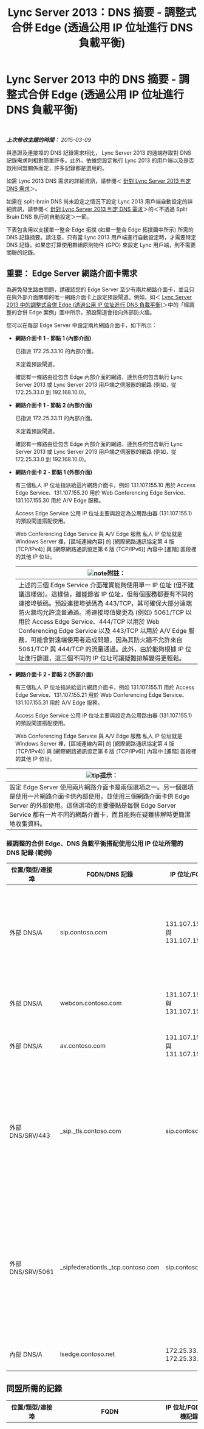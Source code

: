 ﻿---
title: Lync Server 2013：DNS 摘要 - 調整式合併 Edge (透過公用 IP 位址進行 DNS 負載平衡)
TOCTitle: DNS 摘要 - 調整式合併 Edge (透過公用 IP 位址進行 DNS 負載平衡)
ms:assetid: dc8f096a-a0a4-4f71-8930-88ff8fc089d9
ms:mtpsurl: https://technet.microsoft.com/zh-tw/library/JJ205319(v=OCS.15)
ms:contentKeyID: 49292530
ms.date: 08/10/2015
mtps_version: v=OCS.15
ms.translationtype: HT
---

# Lync Server 2013 中的 DNS 摘要 - 調整式合併 Edge (透過公用 IP 位址進行 DNS 負載平衡)

 

_**上次修改主題的時間：** 2015-03-09_

與憑證及連接埠的 DNS 記錄需求相比， Lync Server 2013 的遠端存取對 DNS 記錄需求則相對簡單許多。此外，依據您設定執行 Lync 2013 的用戶端以及是否啟用同盟關係而定，許多記錄都是選用的。

如需 Lync 2013 DNS 需求的詳細資訊，請參閱＜ [針對 Lync Server 2013 判定 DNS 需求](lync-server-2013-determine-dns-requirements.md)＞。

如需在 split-brain DNS 尚未設定之情況下設定 Lync 2013 用戶端自動設定的詳細資訊，請參閱＜ [針對 Lync Server 2013 判定 DNS 需求](lync-server-2013-determine-dns-requirements.md)＞的＜不透過 Split Brain DNS 執行的自動設定＞一節。

下表包含用以支援單一整合 Edge 拓撲 (如單一整合 Edge 拓撲圖中所示) 所需的 DNS 記錄摘要。請注意，只有當 Lync 2013 用戶端進行自動設定時，才需要特定 DNS 記錄。如果您打算使用群組原則物件 (GPO) 來設定 Lync 用戶端，則不需要關聯的記錄。

## 重要： Edge Server 網路介面卡需求

為避免發生路由問題，請確認您的 Edge Server 至少有兩片網路介面卡，並且只在與外部介面關聯的唯一網路介面卡上設定預設閘道。例如，如＜ [Lync Server 2013 中的調整式合併 Edge (透過公用 IP 位址進行 DNS 負載平衡)](lync-server-2013-scaled-consolidated-edge-dns-load-balancing-with-public-ip-addresses.md)＞中的「經調整的合併 Edge 案例」圖中所示，預設閘道會指向外部防火牆。

您可以在每部 Edge Server 中設定兩片網路介面卡，如下所示：

  - **網路介面卡 1 - 節點 1 (內部介面)**
    
    已指派 172.25.33.10 的內部介面。
    
    未定義預設閘道。
    
    確認有一條路由從包含 Edge 內部介面的網路，連到任何包含執行 Lync Server 2013 或 Lync Server 2013 用戶端之伺服器的網路 (例如，從 172.25.33.0 到 192.168.10.0)。

  - **網路介面卡 1 - 節點 2 (內部介面)**
    
    已指派 172.25.33.11 的內部介面。
    
    未定義預設閘道。
    
    確認有一條路由從包含 Edge 內部介面的網路，連到任何包含執行 Lync Server 2013 或 Lync Server 2013 用戶端之伺服器的網路 (例如，從 172.25.33.0 到 192.168.10.0)。

  - **網路介面卡 2 - 節點 1 (外部介面)**
    
    有三個私人 IP 位址指派給這片網路介面卡，例如 131.107.155.10 用於 Access Edge Service、131.107.155.20 用於 Web Conferencing Edge Service、131.107.155.30 用於 A/V Edge 服務。
    
    Access Edge Service 公用 IP 位址主要與設定為公用路由器 (131.107.155.1) 的預設閘道搭配使用。
    
    Web Conferencing Edge Service 與 A/V Edge 服務 私人 IP 位址就是 Windows Server 裡，\[區域連線內容\] 的 \[網際網路通訊協定第 4 版 (TCP/IPv4)\] 與 \[網際網路通訊協定第 6 版 (TCP/IPv6)\] 內容中 \[進階\] 區段裡的其他 IP 位址。
    
    <table>
    <thead>
    <tr class="header">
    <th><img src="images/Gg398811.note(OCS.15).gif" title="note" alt="note" />附註：</th>
    </tr>
    </thead>
    <tbody>
    <tr class="odd">
    <td>上述的三個 Edge Service 介面確實能夠使用單一 IP 位址 (但不建議這樣做)。這樣做，雖能節省 IP 位址，但每個服務都要有不同的連接埠號碼。預設連接埠號碼為 443/TCP，其可確保大部分遠端防火牆均允許流量通過。將連接埠值變更為 (例如) 5061/TCP 以用於 Access Edge Service、444/TCP 以用於 Web Conferencing Edge Service 以及 443/TCP 以用於 A/V Edge 服務，可能會對遠端使用者造成問題，因為其防火牆不允許來自 5061/TCP 與 444/TCP 的流量通過。此外，由於能夠根據 IP 位址進行篩選，這三個不同的 IP 位址可讓疑難排解變得更輕鬆。</td>
    </tr>
    </tbody>
    </table>


  - **網路介面卡 2 - 節點 2 (外部介面)**
    
    有三個私人 IP 位址指派給這片網路介面卡，例如 131.107.155.11 用於 Access Edge Service、131.107.155.21 用於 Web Conferencing Edge Service、131.107.155.31 用於 A/V Edge 服務。
    
    Access Edge Service 公用 IP 位址主要與設定為公用路由器 (131.107.155.1) 的預設閘道搭配使用。
    
    Web Conferencing Edge Service 與 A/V Edge 服務 私人 IP 位址就是 Windows Server 裡，\[區域連線內容\] 的 \[網際網路通訊協定第 4 版 (TCP/IPv4)\] 與 \[網際網路通訊協定第 6 版 (TCP/IPv6)\] 內容中 \[進階\] 區段裡的其他 IP 位址。

<table>
<thead>
<tr class="header">
<th><img src="images/JJ205025.tip(OCS.15).gif" title="tip" alt="tip" />提示：</th>
</tr>
</thead>
<tbody>
<tr class="odd">
<td>設定 Edge Server 使用兩片網路介面卡是兩個選項之一。另一個選項是使用一片網路介面卡供內部使用，並使用三個網路介面卡供 Edge Server 的外部使用。這個選項的主要優點是每個 Edge Server Service 都有一片不同的網路介面卡，而且能夠在疑難排解時更簡潔地收集資料。</td>
</tr>
</tbody>
</table>


### 經調整的合併 Edge、DNS 負載平衡搭配使用公用 IP 位址所需的 DNS 記錄 (範例)

<table>
<colgroup>
<col style="width: 25%" />
<col style="width: 25%" />
<col style="width: 25%" />
<col style="width: 25%" />
</colgroup>
<thead>
<tr class="header">
<th>位置/類型/連接埠</th>
<th>FQDN/DNS 記錄</th>
<th>IP 位址/FQDN</th>
<th>對應至/註解</th>
</tr>
</thead>
<tbody>
<tr class="odd">
<td><p>外部 DNS/A</p></td>
<td><p>sip.contoso.com</p></td>
<td><p>131.107.155.10 與 131.107.155.11</p></td>
<td><p>Access Edge Service 外部介面 (Contoso) 必要時，重複用於含有 Lync 啟用之使用者的所有 SIP 網域</p></td>
</tr>
<tr class="even">
<td><p>外部 DNS/A</p></td>
<td><p>webcon.contoso.com</p></td>
<td><p>131.107.155.20 與 131.107.155.21</p></td>
<td><p>Web Conferencing Edge Service 外部介面</p></td>
</tr>
<tr class="odd">
<td><p>外部 DNS/A</p></td>
<td><p>av.contoso.com</p></td>
<td><p>131.107.155.30 與 131.107.155.31</p></td>
<td><p>A/V Edge 服務 外部介面</p></td>
</tr>
<tr class="even">
<td><p>外部 DNS/SRV/443</p></td>
<td><p>_sip._tls.contoso.com</p></td>
<td><p>sip.contoso.com</p></td>
<td><p>Access Edge Service 外部介面。讓 Lync 2013 與 Lync 2010 用戶端能夠在外部順利完成自動設定所需。必要時，重複用於含有 Lync 啟用之使用者的所有 SIP 網域。</p></td>
</tr>
<tr class="odd">
<td><p>外部 DNS/SRV/5061</p></td>
<td><p>_sipfederationtls._tcp.contoso.com</p></td>
<td><p>sip.contoso.com</p></td>
<td><p>Access Edge Service 外部介面。DNS 自動探索同盟合作夥伴 (亦稱為「允許的 SIP 網域」，先前版本稱為增強型同盟) 所需。必要時，重複用於含有 Lync 啟用之使用者的所有 SIP 網域</p></td>
</tr>
<tr class="even">
<td><p>內部 DNS/A</p></td>
<td><p>lsedge.contoso.net</p></td>
<td><p>172.25.33.10 與 172.25.33.11</p></td>
<td><p>合併 Edge 內部介面</p></td>
</tr>
</tbody>
</table>


## 同盟所需的記錄


<table>
<colgroup>
<col style="width: 25%" />
<col style="width: 25%" />
<col style="width: 25%" />
<col style="width: 25%" />
</colgroup>
<thead>
<tr class="header">
<th>位置/類型/連接埠</th>
<th>FQDN</th>
<th>IP 位址/FQDN 主機記錄</th>
<th>對應至/註解</th>
</tr>
</thead>
<tbody>
<tr class="odd">
<td><p>外部 DNS/SRV/5061</p></td>
<td><p>_sipfederationtls._tcp.contoso.com</p></td>
<td><p>sip.contoso.com</p></td>
<td><p>SIP Access Edge Service 外部介面。DNS 自動探索同盟合作夥伴 (亦稱為「允許的 SIP 網域」，先前版本稱為增強型同盟) 所需。</p>
<div class="alert">
<table>
<thead>
<tr class="header">
<th><img src="images/Gg412908.important(OCS.15).gif" title="important" alt="important" />重要事項：</th>
</tr>
</thead>
<tbody>
<tr class="odd">
<td>必要時，重複用於含有 Lync 啟用的使用者及使用 推播通知服務或 Apple 推播通知服務的 Microsoft Lync Mobile 用戶端的所有 SIP 網域</td>
</tr>
</tbody>
</table>

</div></td>
</tr>
</tbody>
</table>


## DNS 摘要 – 公用立即訊息連線


<table>
<colgroup>
<col style="width: 25%" />
<col style="width: 25%" />
<col style="width: 25%" />
<col style="width: 25%" />
</colgroup>
<thead>
<tr class="header">
<th>位置/類型/連接埠</th>
<th>FQDN/DNS 記錄</th>
<th>IP 位址/FQDN</th>
<th>對應至/註解</th>
</tr>
</thead>
<tbody>
<tr class="odd">
<td><p>外部 DNS/A</p></td>
<td><p>sip.contoso.com</p></td>
<td><p>Access Edge Service 介面</p></td>
<td><p>Access Edge Service 外部介面 (Contoso) 必要時，重複用於含有 Lync 啟用之使用者的所有 SIP 網域</p></td>
</tr>
</tbody>
</table>


## 可延伸傳訊與顯示通訊協定的 DNS 摘要


<table>
<colgroup>
<col style="width: 25%" />
<col style="width: 25%" />
<col style="width: 25%" />
<col style="width: 25%" />
</colgroup>
<thead>
<tr class="header">
<th>位置/類型/連接埠</th>
<th>FQDN</th>
<th>IP 位址/FQDN 主機記錄</th>
<th>對應至/註解</th>
</tr>
</thead>
<tbody>
<tr class="odd">
<td><p>外部 DNS/SRV/5269</p></td>
<td><p>_xmpp-server._tcp.contoso.com</p></td>
<td><p>xmpp.contoso.com</p></td>
<td><p>Access Edge Service 或 Edge 集區的 XMPP Proxy 外部介面。必要時，重複用於含有 Lync 啟用之使用者的所有內部 SIP 網域，藉由全域原則、使用者所在網站的原則，或是 Lync 啟用的使用者套用的使用者原則，透過外部存取原則的設定，允許前述使用者與 XMPP 連絡人連絡。您也必須在 XMPP 同盟合作夥伴原則中設定允許的 XMPP 網域。如需詳細資訊，請參閱＜另請參閱＞ 中的主題</p></td>
</tr>
<tr class="even">
<td><p>外部 DNS/A</p></td>
<td><p>xmpp.contoso.com (範例)</p></td>
<td><p>裝載 XMPP Proxy 的 Edge Server 或 Edge 集區上的 Access Edge Service IP 位址</p></td>
<td><p>指向裝載 XMPP Proxy 服務的 Access Edge Service 或 Edge 集區。一般而言，您所建立的 SRV 記錄將指向此主機 (A 或 AAAA) 記錄</p></td>
</tr>
</tbody>
</table>

